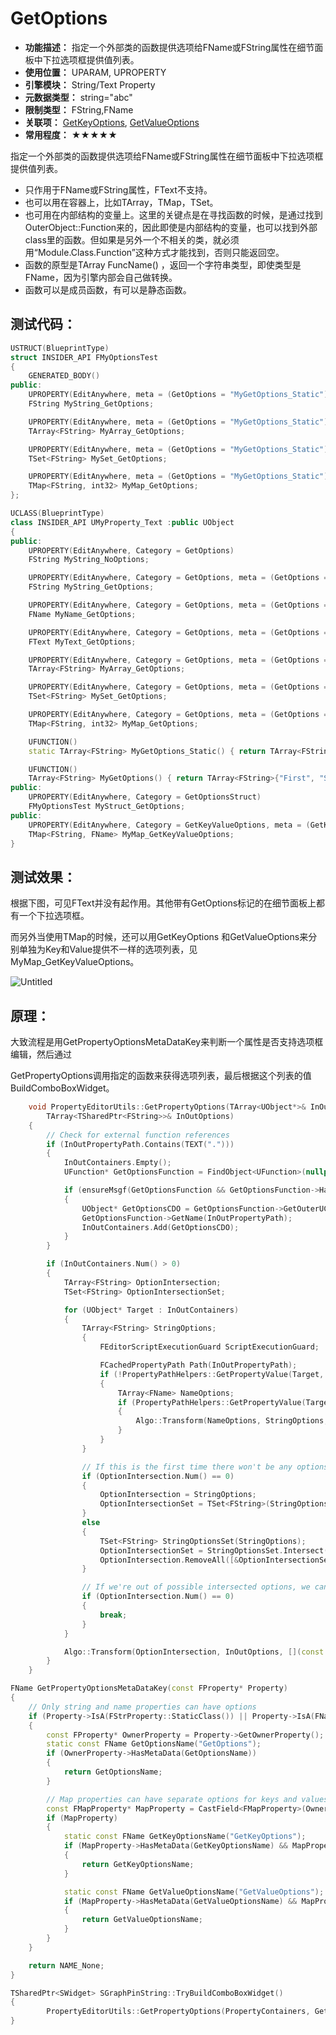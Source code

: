 ﻿# GetOptions

- **功能描述：** 指定一个外部类的函数提供选项给FName或FString属性在细节面板中下拉选项框提供值列表。
- **使用位置：** UPARAM, UPROPERTY
- **引擎模块：** String/Text Property
- **元数据类型：** string="abc"
- **限制类型：** FString,FName
- **关联项：** [GetKeyOptions](#Meta_String_GetKeyOptions), [GetValueOptions](#Meta_String_GetValueOptions)
- **常用程度：** ★★★★★

指定一个外部类的函数提供选项给FName或FString属性在细节面板中下拉选项框提供值列表。

- 只作用于FName或FString属性，FText不支持。
- 也可以用在容器上，比如TArray，TMap，TSet。
- 也可用在内部结构的变量上。这里的关键点是在寻找函数的时候，是通过找到OuterObject::Function来的，因此即使是内部结构的变量，也可以找到外部class里的函数。但如果是另外一个不相关的类，就必须用“Module.Class.Function”这种方式才能找到，否则只能返回空。
- 函数的原型是TArray<FString> FuncName() ，返回一个字符串类型，即使类型是FName，因为引擎内部会自己做转换。
- 函数可以是成员函数，有可以是静态函数。

## 测试代码：

```cpp
USTRUCT(BlueprintType)
struct INSIDER_API FMyOptionsTest
{
	GENERATED_BODY()
public:
	UPROPERTY(EditAnywhere, meta = (GetOptions = "MyGetOptions_Static"))
	FString MyString_GetOptions;

	UPROPERTY(EditAnywhere, meta = (GetOptions = "MyGetOptions_Static"))
	TArray<FString> MyArray_GetOptions;

	UPROPERTY(EditAnywhere, meta = (GetOptions = "MyGetOptions_Static"))
	TSet<FString> MySet_GetOptions;

	UPROPERTY(EditAnywhere, meta = (GetOptions = "MyGetOptions_Static"))
	TMap<FString, int32> MyMap_GetOptions;
};

UCLASS(BlueprintType)
class INSIDER_API UMyProperty_Text :public UObject
{
public:
	UPROPERTY(EditAnywhere, Category = GetOptions)
	FString MyString_NoOptions;

	UPROPERTY(EditAnywhere, Category = GetOptions, meta = (GetOptions = "MyGetOptions"))
	FString MyString_GetOptions;

	UPROPERTY(EditAnywhere, Category = GetOptions, meta = (GetOptions = "MyGetOptions"))
	FName MyName_GetOptions;

	UPROPERTY(EditAnywhere, Category = GetOptions, meta = (GetOptions = "MyGetOptions"))
	FText MyText_GetOptions;

	UPROPERTY(EditAnywhere, Category = GetOptions, meta = (GetOptions = "MyGetOptions"))
	TArray<FString> MyArray_GetOptions;

	UPROPERTY(EditAnywhere, Category = GetOptions, meta = (GetOptions = "MyGetOptions"))
	TSet<FString> MySet_GetOptions;

	UPROPERTY(EditAnywhere, Category = GetOptions, meta = (GetOptions = "MyGetOptions"))
	TMap<FString, int32> MyMap_GetOptions;

	UFUNCTION()
	static TArray<FString> MyGetOptions_Static() { return TArray<FString>{"Cat", "Dog"}; }

	UFUNCTION()
	TArray<FString> MyGetOptions() { return TArray<FString>{"First", "Second", "Third"}; }
public:
	UPROPERTY(EditAnywhere, Category = GetOptionsStruct)
	FMyOptionsTest MyStruct_GetOptions;
public:
	UPROPERTY(EditAnywhere, Category = GetKeyValueOptions, meta = (GetKeyOptions = "MyGetOptions",GetValueOptions="MyGetOptions_Static"))
	TMap<FString, FName> MyMap_GetKeyValueOptions;
}
```

## 测试效果：

根据下图，可见FText并没有起作用。其他带有GetOptions标记的在细节面板上都有一个下拉选项框。

而另外当使用TMap的时候，还可以用GetKeyOptions 和GetValueOptions来分别单独为Key和Value提供不一样的选项列表，见MyMap_GetKeyValueOptions。

![Untitled](Meta_String_GetOptions_Untitled.png)

## 原理：

大致流程是用GetPropertyOptionsMetaDataKey来判断一个属性是否支持选项框编辑，然后通过

GetPropertyOptions调用指定的函数来获得选项列表，最后根据这个列表的值BuildComboBoxWidget。

```cpp
	void PropertyEditorUtils::GetPropertyOptions(TArray<UObject*>& InOutContainers, FString& InOutPropertyPath,
		TArray<TSharedPtr<FString>>& InOutOptions)
	{
		// Check for external function references
		if (InOutPropertyPath.Contains(TEXT(".")))
		{
			InOutContainers.Empty();
			UFunction* GetOptionsFunction = FindObject<UFunction>(nullptr, *InOutPropertyPath, true);

			if (ensureMsgf(GetOptionsFunction && GetOptionsFunction->HasAnyFunctionFlags(EFunctionFlags::FUNC_Static), TEXT("Invalid GetOptions: %s"), *InOutPropertyPath))
			{
				UObject* GetOptionsCDO = GetOptionsFunction->GetOuterUClass()->GetDefaultObject();
				GetOptionsFunction->GetName(InOutPropertyPath);
				InOutContainers.Add(GetOptionsCDO);
			}
		}

		if (InOutContainers.Num() > 0)
		{
			TArray<FString> OptionIntersection;
			TSet<FString> OptionIntersectionSet;

			for (UObject* Target : InOutContainers)
			{
				TArray<FString> StringOptions;
				{
					FEditorScriptExecutionGuard ScriptExecutionGuard;

					FCachedPropertyPath Path(InOutPropertyPath);
					if (!PropertyPathHelpers::GetPropertyValue(Target, Path, StringOptions))
					{
						TArray<FName> NameOptions;
						if (PropertyPathHelpers::GetPropertyValue(Target, Path, NameOptions))
						{
							Algo::Transform(NameOptions, StringOptions, [](const FName& InName) { return InName.ToString(); });
						}
					}
				}

				// If this is the first time there won't be any options.
				if (OptionIntersection.Num() == 0)
				{
					OptionIntersection = StringOptions;
					OptionIntersectionSet = TSet<FString>(StringOptions);
				}
				else
				{
					TSet<FString> StringOptionsSet(StringOptions);
					OptionIntersectionSet = StringOptionsSet.Intersect(OptionIntersectionSet);
					OptionIntersection.RemoveAll([&OptionIntersectionSet](const FString& Option){ return !OptionIntersectionSet.Contains(Option); });
				}

				// If we're out of possible intersected options, we can stop.
				if (OptionIntersection.Num() == 0)
				{
					break;
				}
			}

			Algo::Transform(OptionIntersection, InOutOptions, [](const FString& InString) { return MakeShared<FString>(InString); });
		}
	}

FName GetPropertyOptionsMetaDataKey(const FProperty* Property)
{
	// Only string and name properties can have options
	if (Property->IsA(FStrProperty::StaticClass()) || Property->IsA(FNameProperty::StaticClass()))
	{
		const FProperty* OwnerProperty = Property->GetOwnerProperty();
		static const FName GetOptionsName("GetOptions");
		if (OwnerProperty->HasMetaData(GetOptionsName))
		{
			return GetOptionsName;
		}

		// Map properties can have separate options for keys and values
		const FMapProperty* MapProperty = CastField<FMapProperty>(OwnerProperty);
		if (MapProperty)
		{
			static const FName GetKeyOptionsName("GetKeyOptions");
			if (MapProperty->HasMetaData(GetKeyOptionsName) && MapProperty->GetKeyProperty() == Property)
			{
				return GetKeyOptionsName;
			}

			static const FName GetValueOptionsName("GetValueOptions");
			if (MapProperty->HasMetaData(GetValueOptionsName) && MapProperty->GetValueProperty() == Property)
			{
				return GetValueOptionsName;
			}
		}
	}

	return NAME_None;
}

TSharedPtr<SWidget> SGraphPinString::TryBuildComboBoxWidget()
{
		PropertyEditorUtils::GetPropertyOptions(PropertyContainers, GetOptionsFunctionName, ComboBoxOptions);
}
```